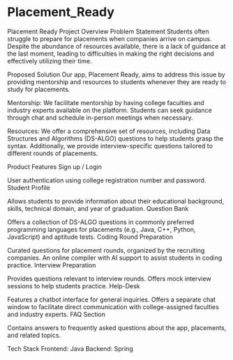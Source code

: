# Placement_Ready
Placement Ready
Project Overview
Problem Statement
Students often struggle to prepare for placements when companies arrive on campus. Despite the abundance of resources available, there is a lack of guidance at the last moment, leading to difficulties in making the right decisions and effectively utilizing their time.

Proposed Solution
Our app, Placement Ready, aims to address this issue by providing mentorship and resources to students whenever they are ready to study for placements.

Mentorship: We facilitate mentorship by having college faculties and industry experts available on the platform. Students can seek guidance through chat and schedule in-person meetings when necessary.

Resources: We offer a comprehensive set of resources, including Data Structures and Algorithms (DS-ALGO) questions to help students grasp the syntax. Additionally, we provide interview-specific questions tailored to different rounds of placements.

Product Features
Sign up / Login

User authentication using college registration number and password.
Student Profile

Allows students to provide information about their educational background, skills, technical domain, and year of graduation.
Question Bank

Offers a collection of DS-ALGO questions in commonly preferred programming languages for placements (e.g., Java, C++, Python, JavaScript) and aptitude tests.
Coding Round Preparation

Curated questions for placement rounds, organized by the recruiting companies.
An online compiler with AI support to assist students in coding practice.
Interview Preparation

Provides questions relevant to interview rounds.
Offers mock interview sessions to help students practice.
Help-Desk




Features a chatbot interface for general inquiries.
Offers a separate chat window to facilitate direct communication with college-assigned faculties and industry experts.
FAQ Section

Contains answers to frequently asked questions about the app, placements, and related topics.

Tech Stack
Frontend: Java
Backend: Spring





